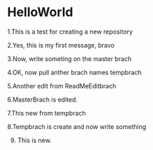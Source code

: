 # HelloWorld
1.This is a test for creating a new repository

2.Yes, this is my first message, bravo

3.Now, write someting on the master brach

4.OK, now pull anther brach names tempbrach

5.Another edit from ReadMeEditbrach

6.MasterBrach is edited.

7.This new from tempbrach
 
8.Tempbrach is create and now write something
 
9. This is new.
